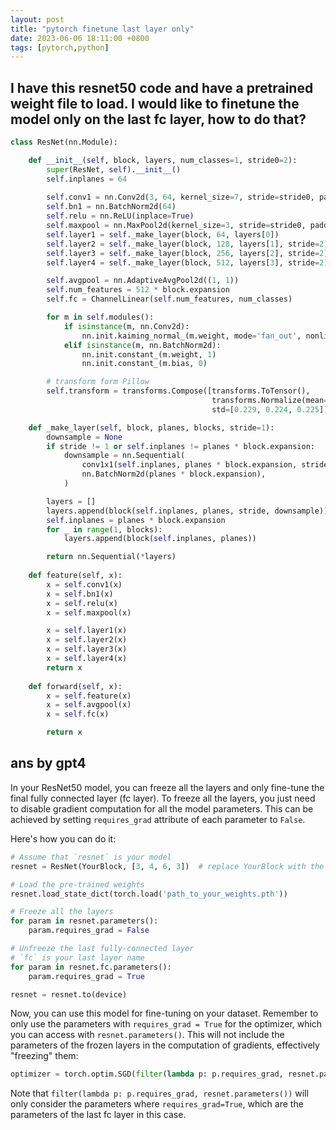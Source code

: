 ```yaml
---
layout: post
title: "pytorch finetune last layer only"
date: 2023-06-06 18:11:00 +0800
tags: [pytorch,python]
---
```


## I have this resnet50 code and have a pretrained weight file to load. I would like to finetune the model only on the last fc layer, how to do that?
```python
class ResNet(nn.Module):

    def __init__(self, block, layers, num_classes=1, stride0=2):
        super(ResNet, self).__init__()
        self.inplanes = 64
        
        self.conv1 = nn.Conv2d(3, 64, kernel_size=7, stride=stride0, padding=3, bias=False)
        self.bn1 = nn.BatchNorm2d(64)
        self.relu = nn.ReLU(inplace=True)
        self.maxpool = nn.MaxPool2d(kernel_size=3, stride=stride0, padding=1)
        self.layer1 = self._make_layer(block, 64, layers[0])
        self.layer2 = self._make_layer(block, 128, layers[1], stride=2)
        self.layer3 = self._make_layer(block, 256, layers[2], stride=2)
        self.layer4 = self._make_layer(block, 512, layers[3], stride=2)

        self.avgpool = nn.AdaptiveAvgPool2d((1, 1))
        self.num_features = 512 * block.expansion
        self.fc = ChannelLinear(self.num_features, num_classes)

        for m in self.modules():
            if isinstance(m, nn.Conv2d):
                nn.init.kaiming_normal_(m.weight, mode='fan_out', nonlinearity='relu')
            elif isinstance(m, nn.BatchNorm2d):
                nn.init.constant_(m.weight, 1)
                nn.init.constant_(m.bias, 0)

        # transform form Pillow
        self.transform = transforms.Compose([transforms.ToTensor(),
                                             transforms.Normalize(mean=[0.485, 0.456, 0.406],
                                             std=[0.229, 0.224, 0.225])])

    def _make_layer(self, block, planes, blocks, stride=1):
        downsample = None
        if stride != 1 or self.inplanes != planes * block.expansion:
            downsample = nn.Sequential(
                conv1x1(self.inplanes, planes * block.expansion, stride),
                nn.BatchNorm2d(planes * block.expansion),
            )

        layers = []
        layers.append(block(self.inplanes, planes, stride, downsample))
        self.inplanes = planes * block.expansion
        for _ in range(1, blocks):
            layers.append(block(self.inplanes, planes))

        return nn.Sequential(*layers)
    
    def feature(self, x):
        x = self.conv1(x)
        x = self.bn1(x)
        x = self.relu(x)
        x = self.maxpool(x)

        x = self.layer1(x)
        x = self.layer2(x)
        x = self.layer3(x)
        x = self.layer4(x)
        return x
    
    def forward(self, x):
        x = self.feature(x)
        x = self.avgpool(x)
        x = self.fc(x)

        return x
```

## ans by gpt4
In your ResNet50 model, you can freeze all the layers and only fine-tune the final fully connected layer (fc layer). To freeze all the layers, you just need to disable gradient computation for all the model parameters. This can be achieved by setting `requires_grad` attribute of each parameter to `False`.

Here's how you can do it:

```python
# Assume that `resnet` is your model
resnet = ResNet(YourBlock, [3, 4, 6, 3])  # replace YourBlock with the block you used

# Load the pre-trained weights
resnet.load_state_dict(torch.load('path_to_your_weights.pth'))

# Freeze all the layers
for param in resnet.parameters():
    param.requires_grad = False

# Unfreeze the last fully-connected layer
# `fc` is your last layer name
for param in resnet.fc.parameters():
    param.requires_grad = True

resnet = resnet.to(device)
```

Now, you can use this model for fine-tuning on your dataset. Remember to only use the parameters with `requires_grad = True` for the optimizer, which you can access with `resnet.parameters()`. This will not include the parameters of the frozen layers in the computation of gradients, effectively "freezing" them:

```python
optimizer = torch.optim.SGD(filter(lambda p: p.requires_grad, resnet.parameters()), lr=0.001, momentum=0.9)
```

Note that `filter(lambda p: p.requires_grad, resnet.parameters())` will only consider the parameters where `requires_grad=True`, which are the parameters of the last fc layer in this case.